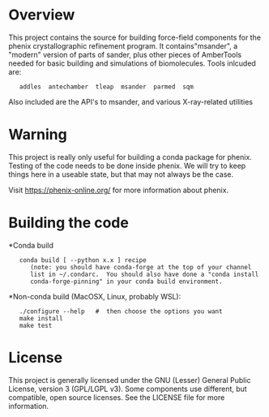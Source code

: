 # Overview

This project contains the source for building force-field components for
the phenix crystallographic refinement program.  It contains"msander",
a "modern" version of parts of sander, plus other pieces of AmberTools
needed for basic building and simulations of biomolecules.  Tools inlcuded
are:
```
   addles  antechamber  tleap  msander  parmed  sqm
```
Also included are the API's to msander, and various X-ray-related utilities

# Warning

This project is really only useful for building a conda package for phenix.
Testing of the code needs to be done inside phenix.  We will try to keep
things here in a useable state, but that may not always be the case.

Visit https://phenix-online.org/ for more information about phenix.

# Building the code

*Conda build
```
   conda build [ --python x.x ] recipe 
      (note: you should have conda-forge at the top of your channel
      list in ~/.condarc.  You should also have done a "conda install
      conda-forge-pinning" in your conda build environment.
```

*Non-conda build  (MacOSX, Linux, probably WSL):
```
   ./configure --help   #  then choose the options you want
   make install
   make test
```

# License
This project is generally licensed under the GNU (Lesser) General Public 
License, version 3 (GPL/LGPL v3).  Some components use different, but 
compatible, open source licenses.  See the LICENSE file for more information.

